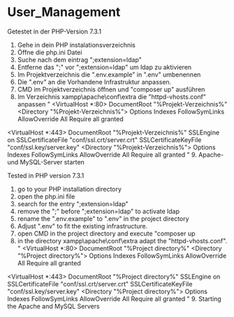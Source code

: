 # User_Management
Getestet in der PHP-Version 7.3.1

1. Gehe in dein PHP instalationsverzeichnis
2. Öffne die php.ini Datei
3. Suche nach dem eintrag ";extension=ldap"
4. Entferne das ";" vor ";extension=ldap" um ldap zu aktivieren
5. Im Projektverzeichnis die ".env.example" in ".env" umbenennen
6. Die ".env" an die Vorhandene Infrastruktur anpassen.
7. CMD im Projektverzeichnis öffnen und "composer up" ausführen
8. Im Verzeichnis xampp\apache\conf\extra die "httpd-vhosts.conf" anpassen
   "
<VirtualHost *:80>
  DocumentRoot "%Projekt-Verzeichnis%"
  <Directory "%Projekt-Verzeichnis%">
        Options Indexes FollowSymLinks
        AllowOverride All
        Require all granted
  </Directory>
</VirtualHost>

<VirtualHost *:443>
	DocumentRoot "%Projekt-Verzeichnis%"
	SSLEngine on
	SSLCertificateFile "conf/ssl.crt/server.crt"
	SSLCertificateKeyFile "conf/ssl.key/server.key"
	<Directory "%Projekt-Verzeichnis%">
	Options Indexes FollowSymLinks
        AllowOverride All
        Require all granted
	</Directory>
</VirtualHost>
"
9. Apache- und MySQL-Server starten

Tested in PHP version 7.3.1

1. go to your PHP installation directory
2. open the php.ini file
3. search for the entry ";extension=ldap"
4. remove the ";" before ";extension=ldap" to activate ldap
5. rename the ".env.example" to ".env" in the project directory
6. Adjust ".env" to fit the existing infrastructure.
7. open CMD in the project directory and execute "composer up
8. in the directory xampp\apache\conf\extra adapt the "httpd-vhosts.conf".
   "
<VirtualHost *:80>
  DocumentRoot "%Project directory%"
  <Directory "%Project directory%">
        Options Indexes FollowSymLinks
        AllowOverride All
        Require all granted
  </Directory>
</VirtualHost>

<VirtualHost *:443>
	DocumentRoot "%Project directory%"
	SSLEngine on
	SSLCertificateFile "conf/ssl.crt/server.crt"
	SSLCertificateKeyFile "conf/ssl.key/server.key"
	<Directory "%Project directory%">
	Options Indexes FollowSymLinks
        AllowOverride All
        Require all granted
	</Directory>
</VirtualHost>
"
9. Starting the Apache and MySQL Servers
